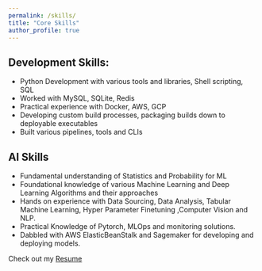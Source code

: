 ```yaml
---
permalink: /skills/
title: "Core Skills"
author_profile: true
---
```


## Development Skills:

- Python Development with various tools and libraries, Shell scripting, SQL
- Worked with MySQL, SQLite, Redis
- Practical experience with Docker, AWS, GCP
- Developing custom build processes, packaging builds down to deployable executables
- Built various pipelines, tools and CLIs

## AI Skills

- Fundamental understanding of Statistics and Probability for ML
- Foundational knowledge of various Machine Learning and Deep Learning Algorithms and their approaches
- Hands on experience with Data Sourcing, Data Analysis, Tabular Machine Learning, Hyper Parameter Finetuning ,Computer Vision and NLP.
- Practical Knowledge of Pytorch, MLOps and monitoring solutions. 
- Dabbled with AWS ElasticBeanStalk and Sagemaker for developing and deploying models. 


Check out my [Resume](https://drive.google.com/file/d/1Viq1Ii5ZE8Lm0ZW1efFi8xnxPDal4-Zv/view?usp=sharing)

